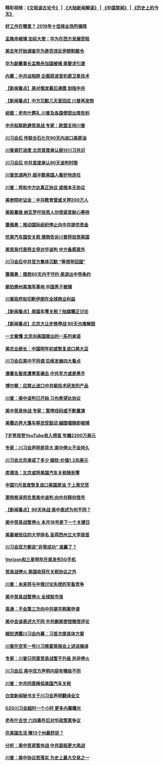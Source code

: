 #### 精彩视频：[《文昭谈古论今》](https://github.com/gfw-breaker/wenzhao/blob/master/README.md?t=12060631) | [《大陆新闻解读》](https://github.com/gfw-breaker/ntdtv-comedy/blob/master/README.md?t=12060631) | [《中国禁闻》](https://github.com/gfw-breaker/ntdtv-news/blob/master/README.md?t=12060631) | [《历史上的今天》](https://github.com/gfw-breaker/today-in-history/blob/master/README.md?t=12060631) 

#### [好工作在哪里？ 2019年十佳择业场所揭晓](../pages/nsc412/n10893916.md?t=12060631) 

#### [孟晚舟被捕 加前大使：华为在西方发展受阻](../pages/nsc412/n10894033.md?t=12060631) 

#### [美去年开始调查华为是否违反伊朗制裁令](../pages/nsc412/n10335920.md?t=12060631) 

#### [华为副董事长孟晚舟加国被捕 美要求引渡](../pages/nsc412/n10893616.md?t=12060631) 

#### [内幕：中共设陷阱 企图获波音机密卫星技术](../pages/nsc412/n10893761.md?t=12060631) 

#### [【新闻看点】美对俄发最后通牒 剑指中共](../pages/nsc412/n10893354.md?t=12060631) 

#### [【新闻看点】中方沉默几天首回应 川普再发炮](../pages/nsc412/n10893156.md?t=12060631) 

#### [组图：老布什葬礼 川普及各国使团出席告别](../pages/nsc412/n10892998.md?t=12060631) 

#### [中共拟联欧避贸易战 专家：欧盟支持川普](../pages/nsc412/n10893281.md?t=12060631) 

#### [川习会后 传联合石化在90天内进口美原油](../pages/nsc412/n10893241.md?t=12060631) 

#### [川普紧盯进度 北京首度承认部分川习共识](../pages/nsc412/n10893089.md?t=12060631) 

#### [川习会后 中共首度承认90天谈判时限](../pages/nsc412/n10891819.md?t=12060631) 

#### [川普民调再升 超半数美国人看好他连任](../pages/nsc412/n10891749.md?t=12060631) 

#### [川普：将和中方达真正协议 或根本无协议](../pages/nsc412/n10891907.md?t=12060631) 

#### [美参院听证会：中共教育营或关押200万人](../pages/nsc412/n10891133.md?t=12060631) 

#### [美股重挫 纳瓦罗吁投资人勿信谣言耐心等待](../pages/nsc412/n10891563.md?t=12060631) 

#### [蓬佩奥：推动国际组织停止向中共提供资金](../pages/nsc412/n10891425.md?t=12060631) 

#### [忧美汽车国安关税 德商告诉川普将投资美国](../pages/nsc412/n10891443.md?t=12060631) 

#### [美贸易代表将主导对华谈判 中方备感意外](../pages/nsc412/n10891328.md?t=12060631) 

#### [川习会后中共官方集体沉默 “等领导回国”](../pages/nsc412/n10891144.md?t=12060631) 

#### [蓬佩奥：俄若60天内不守约 美退出中导条约](../pages/nsc412/n10891258.md?t=12060631) 

#### [偷拍佛州美海军基地 中国男子被捕](../pages/nsc412/n10891201.md?t=12060631) 

#### [川普政府拟切断伊朗在全球商业利益](../pages/nsc412/n10891131.md?t=12060631) 

#### [【新闻看点】美国车零关税？陆媒曝正讨论](../pages/nsc412/n10891056.md?t=12060631) 

#### [【新闻看点】北京大让步换停战 90天也难解困](../pages/nsc412/n10890889.md?t=12060631) 

#### [一文看懂 北京向美国做出的一系列承诺](../pages/nsc412/n10890887.md?t=12060631) 

#### [美农业部长：中国明年初或恢复进口美大豆](../pages/nsc412/n10891124.md?t=12060631) 

#### [川习会后美中不同调 后续发展四大看点](../pages/nsc412/n10891067.md?t=12060631) 

#### [澳著名智库遭黑客袭击 中共军方或是黑手](../pages/nsc412/n10891020.md?t=12060631) 

#### [博尔顿：应禁止进口中共偷技术研发的产品](../pages/nsc412/n10891001.md?t=12060631) 

#### [川普：美中谈判已开始 习也希望达协议](../pages/nsc412/n10890945.md?t=12060631) 

#### [美中贸易休战 专家：暂停戏码或不断重演](../pages/nsc412/n10890923.md?t=12060631) 

#### [美墨边界大篷车移民受鼓动 越围墙随即被捕](../pages/nsc412/n10890272.md?t=12060631) 

#### [7岁男孩登YouTube收入榜首 年赚2200万美元](../pages/nsc412/n10889845.md?t=12060631) 

#### [专家：川习会声明差异大 美中停火不会持久](../pages/nsc412/n10889866.md?t=12060631) 

#### [川习会北京承诺了多少 姆钦:价值1.2兆美元](../pages/nsc412/n10889205.md?t=12060631) 

#### [库德洛：北京或将美国汽车关税降到零](../pages/nsc412/n10889133.md?t=12060631) 

#### [中国11月首度恢复进口美国原油 于上周交货](../pages/nsc412/n10889210.md?t=12060631) 

#### [莱特希泽将负责美中谈判 向中共释何信号](../pages/nsc412/n10889034.md?t=12060631) 

#### [【新闻看点】90天休战 美中表述为何不同？](../pages/nsc412/n10888838.md?t=12060631) 

#### [美中贸易战暂停火 本月18号是下一个关键日](../pages/nsc412/n10888998.md?t=12060631) 

#### [美最被低估的大学排名 圣荷西州立大学居首](../pages/nsc412/n10889088.md?t=12060631) 

#### [川习会双方都说“非常成功” 谁赢了？](../pages/nsc412/n10888626.md?t=12060631) 

#### [Verizon和三星明年在美发布5G手机](../pages/nsc412/n10888961.md?t=12060631) 

#### [贸易战停火 美国收获在关税协议之外](../pages/nsc412/n10888833.md?t=12060631) 

#### [川普：未来将与中俄讨论失控的军备竞争](../pages/nsc412/n10888856.md?t=12060631) 

#### [美中贸易战暂停火 全球股市涨](../pages/nsc412/n10888900.md?t=12060631) 

#### [高通：不会第三次向中共提并购案申请](../pages/nsc412/n10888751.md?t=12060631) 

#### [美中会谈表述大不同 中共删美使馆微信评论](../pages/nsc412/n10888630.md?t=12060631) 

#### [姆钦透露川习会内幕：习首次提具体方案](../pages/nsc412/n10888705.md?t=12060631) 

#### [川普在空军一号川习晚宴简报会上讲话摘译](../pages/nsc412/n10888383.md?t=12060631) 

#### [专家：川普只同意贸易战暂不升级 并非停火](../pages/nsc412/n10888167.md?t=12060631) 

#### [川习会后 美中双方声明内容有哪些不同](../pages/nsc412/n10887865.md?t=12060631) 

#### [川普：中共同意降低美国汽车关税](../pages/nsc412/n10887941.md?t=12060631) 

#### [白宫新闻秘书关于川习会声明翻译全文](../pages/nsc412/n10887606.md?t=12060631) 

#### [G20川习会超时一个小时 更多内幕曝光](../pages/nsc412/n10887352.md?t=12060631) 

#### [老布什去世 六四事件后对华政策惹争议](../pages/nsc412/n10887293.md?t=12060631) 

#### [在美国生活 哪13个州最舒适？](../pages/nsc412/n10885846.md?t=12060631) 

#### [分析：美中贸易暂休战 中共面临更大挑战](../pages/nsc412/n10887001.md?t=12060631) 

#### [川普：美中协议若落实 为史上最大交易之一](../pages/nsc412/n10886854.md?t=12060631) 

